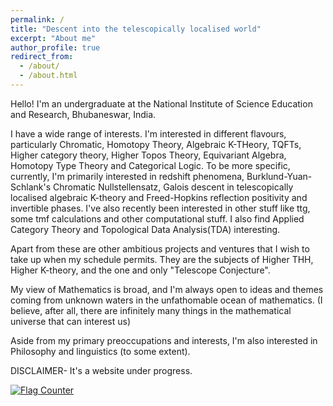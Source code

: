 ```yaml
---
permalink: /
title: "Descent into the telescopically localised world"
excerpt: "About me"
author_profile: true
redirect_from: 
  - /about/
  - /about.html
---
```

Hello! I'm an undergraduate at the National Institute of Science Education and Research, Bhubaneswar, India.

I have a wide range of interests. I'm interested in different flavours, particularly Chromatic, Homotopy Theory, Algebraic K-THeory, TQFTs, Higher category theory, Higher Topos Theory, Equivariant Algebra, Homotopy Type Theory and Categorical Logic. To be more specific, currently, I'm primarily interested in redshift phenomena, Burklund-Yuan-Schlank's Chromatic Nullstellensatz, Galois descent in telescopically localised algebraic K-theory and Freed-Hopkins reflection positivity and invertible phases. I've also recently been interested in other stuff like ttg, some tmf calculations and other computational stuff. I also find Applied Category Theory and Topological Data Analysis(TDA) interesting.

Apart from these are other ambitious projects and ventures that I wish to take up when my schedule permits. They are the subjects of Higher THH, Higher K-theory, and the one and only "Telescope Conjecture".

My view of Mathematics is broad, and I'm always open to ideas and themes coming from unknown waters in the unfathomable ocean of mathematics. (I believe, after all, there are infinitely many things in the mathematical universe that can interest us) 

Aside from my primary preoccupations and interests, I'm also interested in Philosophy and linguistics (to some extent).


DISCLAIMER- It's a website under progress.

<a href="https://info.flagcounter.com/VgVX"><img src="https://s01.flagcounter.com/count/VgVX/bg_FF5959/txt_000000/border_52ABCC/columns_1/maxflags_5/viewers_0/labels_1/pageviews_0/flags_0/percent_0/" alt="Flag Counter" border="0"></a>

